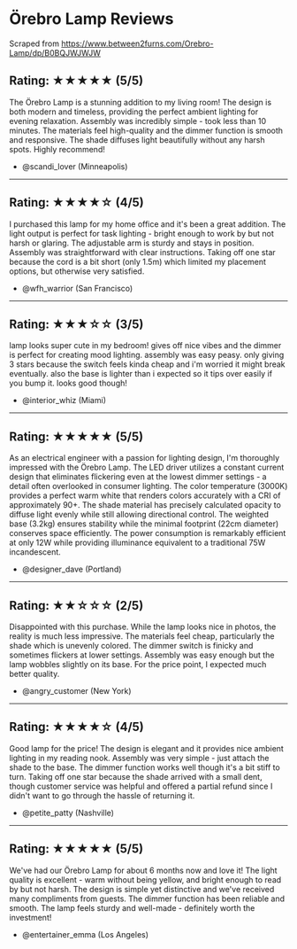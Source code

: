 # Örebro Lamp Reviews

Scraped from https://www.between2furns.com/Orebro-Lamp/dp/B0BQJWJWJW

## Rating: ★★★★★ (5/5)
The Örebro Lamp is a stunning addition to my living room! The design is both modern and timeless, providing the perfect ambient lighting for evening relaxation. Assembly was incredibly simple - took less than 10 minutes. The materials feel high-quality and the dimmer function is smooth and responsive. The shade diffuses light beautifully without any harsh spots. Highly recommend!

- @scandi_lover (Minneapolis)

---

## Rating: ★★★★☆ (4/5)
I purchased this lamp for my home office and it's been a great addition. The light output is perfect for task lighting - bright enough to work by but not harsh or glaring. The adjustable arm is sturdy and stays in position. Assembly was straightforward with clear instructions. Taking off one star because the cord is a bit short (only 1.5m) which limited my placement options, but otherwise very satisfied.

- @wfh_warrior (San Francisco)

---

## Rating: ★★★☆☆ (3/5)
lamp looks super cute in my bedroom! gives off nice vibes and the dimmer is perfect for creating mood lighting. assembly was easy peasy. only giving 3 stars because the switch feels kinda cheap and i'm worried it might break eventually. also the base is lighter than i expected so it tips over easily if you bump it. looks good though!

- @interior_whiz (Miami)

---

## Rating: ★★★★★ (5/5)
As an electrical engineer with a passion for lighting design, I'm thoroughly impressed with the Örebro Lamp. The LED driver utilizes a constant current design that eliminates flickering even at the lowest dimmer settings - a detail often overlooked in consumer lighting. The color temperature (3000K) provides a perfect warm white that renders colors accurately with a CRI of approximately 90+. The shade material has precisely calculated opacity to diffuse light evenly while still allowing directional control. The weighted base (3.2kg) ensures stability while the minimal footprint (22cm diameter) conserves space efficiently. The power consumption is remarkably efficient at only 12W while providing illuminance equivalent to a traditional 75W incandescent.

- @designer_dave (Portland)

---

## Rating: ★★☆☆☆ (2/5)
Disappointed with this purchase. While the lamp looks nice in photos, the reality is much less impressive. The materials feel cheap, particularly the shade which is unevenly colored. The dimmer switch is finicky and sometimes flickers at lower settings. Assembly was easy enough but the lamp wobbles slightly on its base. For the price point, I expected much better quality.

- @angry_customer (New York)

---

## Rating: ★★★★☆ (4/5)
Good lamp for the price! The design is elegant and it provides nice ambient lighting in my reading nook. Assembly was very simple - just attach the shade to the base. The dimmer function works well though it's a bit stiff to turn. Taking off one star because the shade arrived with a small dent, though customer service was helpful and offered a partial refund since I didn't want to go through the hassle of returning it.

- @petite_patty (Nashville)

---

## Rating: ★★★★★ (5/5)
We've had our Örebro Lamp for about 6 months now and love it! The light quality is excellent - warm without being yellow, and bright enough to read by but not harsh. The design is simple yet distinctive and we've received many compliments from guests. The dimmer function has been reliable and smooth. The lamp feels sturdy and well-made - definitely worth the investment!

- @entertainer_emma (Los Angeles)
